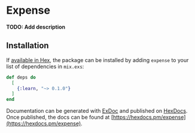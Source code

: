 # Expense

**TODO: Add description**

## Installation

If [available in Hex](https://hex.pm/docs/publish), the package can be installed
by adding `expense` to your list of dependencies in `mix.exs`:

```elixir
def deps do
  [
    {:learn, "~> 0.1.0"}
  ]
end
```

Documentation can be generated with [ExDoc](https://github.com/elixir-lang/ex_doc)
and published on [HexDocs](https://hexdocs.pm). Once published, the docs can
be found at [https://hexdocs.pm/expense](https://hexdocs.pm/expense).

